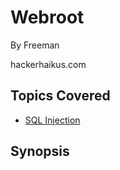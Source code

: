 # Webroot

By Freeman



hackerhaikus.com
## Topics Covered

- [SQL Injection](/web-exploitation/sql-injection/what-is-sql-injection/)
## Synopsis


